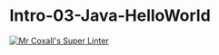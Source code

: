 # Intro-03-Java-HelloWorld
[![Mr Coxall's Super Linter](https://github.com/ICS4U-Programming-AlexanderM/Intro-03-Java-HelloWorld/workflows/Mr%20Coxall's%20Super%20Linter/badge.svg)](https://github.com/ICS4U-Programming-AlexanderM/Intro-03-Java-HelloWorld/actions/)
